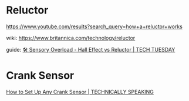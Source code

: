 # Reluctor
https://www.youtube.com/results?search_query=how+a+reluctor+works

wiki: https://www.britannica.com/technology/reluctor

guide: [🛠 Sensory Overload - Hall Effect vs Reluctor | TECH TUESDAY](https://youtu.be/lTAW0lTqP6s)

# Crank Sensor
[How to Set Up Any Crank Sensor | TECHNICALLY SPEAKING](https://youtu.be/HW0ENqcxNSg)
